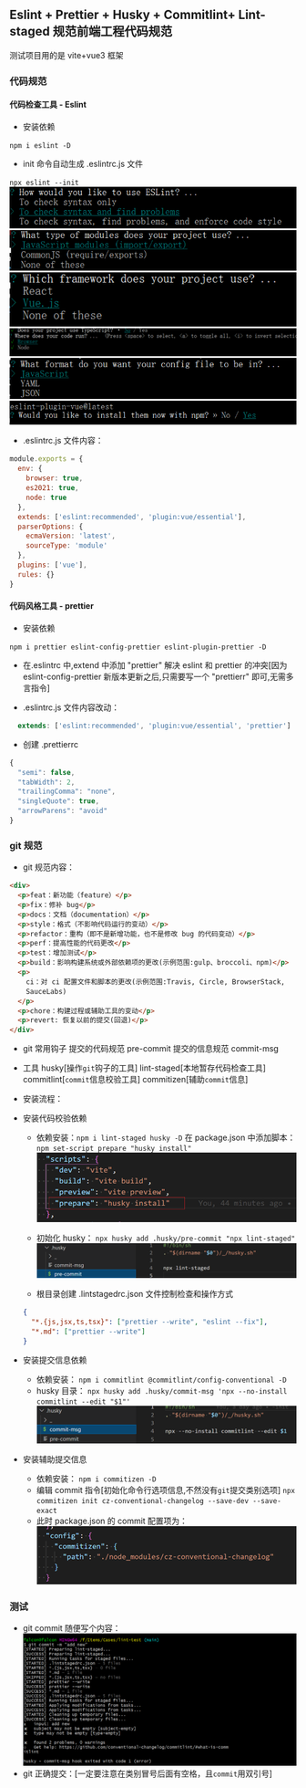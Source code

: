 ## Eslint + Prettier + Husky + Commitlint+ Lint-staged 规范前端工程代码规范

测试项目用的是 vite+vue3 框架

### 代码规范

#### 代码检查工具 - Eslint

- 安装依赖

`npm i eslint -D`

- init 命令自动生成 .eslintrc.js 文件

`npx eslint --init`
![示例图片](https://github.com/r-falcon/lint-test/blob/main/src/assets/demo/eslint-1.png)
![示例图片](https://github.com/r-falcon/lint-test/blob/main/src/assets/demo/eslint-2.png)
![示例图片](https://github.com/r-falcon/lint-test/blob/main/src/assets/demo/eslint-3.png)
![示例图片](https://github.com/r-falcon/lint-test/blob/main/src/assets/demo/eslint-4.png)
![示例图片](https://github.com/r-falcon/lint-test/blob/main/src/assets/demo/eslint-5.png)
![示例图片](https://github.com/r-falcon/lint-test/blob/main/src/assets/demo/eslint-6.png)

- .eslintrc.js 文件内容：

```js
module.exports = {
  env: {
    browser: true,
    es2021: true,
    node: true
  },
  extends: ['eslint:recommended', 'plugin:vue/essential'],
  parserOptions: {
    ecmaVersion: 'latest',
    sourceType: 'module'
  },
  plugins: ['vue'],
  rules: {}
}
```

#### 代码风格工具 - prettier

- 安装依赖

`npm i prettier eslint-config-prettier eslint-plugin-prettier -D`

- 在.eslintrc 中,extend 中添加 "prettier" 解决 eslint 和 prettier 的冲突[因为 eslint-config-prettier 新版本更新之后,只需要写一个 "prettierr" 即可,无需多言指令]

- .eslintrc.js 文件内容改动：

```js
  extends: ['eslint:recommended', 'plugin:vue/essential', 'prettier']
```

- 创建 .prettierrc

```js
{
  "semi": false,
  "tabWidth": 2,
  "trailingComma": "none",
  "singleQuote": true,
  "arrowParens": "avoid"
}
```

### git 规范

- git 规范内容：

```html
<div>
  <p>feat：新功能（feature）</p>
  <p>fix：修补 bug</p>
  <p>docs：文档（documentation）</p>
  <p>style：格式（不影响代码运行的变动）</p>
  <p>refactor：重构（即不是新增功能，也不是修改 bug 的代码变动）</p>
  <p>perf：提高性能的代码更改</p>
  <p>test：增加测试</p>
  <p>build：影响构建系统或外部依赖项的更改(示例范围:gulp、broccoli、npm)</p>
  <p>
    ci：对 ci 配置文件和脚本的更改(示例范围:Travis, Circle, BrowserStack,
    SauceLabs)
  </p>
  <p>chore：构建过程或辅助工具的变动</p>
  <p>revert: 恢复以前的提交(回退)</p>
</div>
```

- git 常用钩子
  提交的代码规范 pre-commit
  提交的信息规范 commit-msg

- 工具
  husky[操作`git`钩子的工具]
  lint-staged[本地暂存代码检查工具]
  commitlint[`commit`信息校验工具]
  commitizen[辅助`commit`信息]

- 安装流程：

* 安装代码校验依赖

  - 依赖安装：`npm i lint-staged husky -D`
    在 package.json 中添加脚本：`npm set-script prepare "husky install"`
    ![示例图片](https://github.com/r-falcon/lint-test/blob/main/src/assets/demo/husky-1.png)

  - 初始化 husky：
    `npx husky add .husky/pre-commit "npx lint-staged"`
    ![示例图片](https://github.com/r-falcon/lint-test/blob/main/src/assets/demo/husky-2.png)

  - 根目录创建 .lintstagedrc.json 文件控制检查和操作方式

  ```json
  {
    "*.{js,jsx,ts,tsx}": ["prettier --write", "eslint --fix"],
    "*.md": ["prettier --write"]
  }
  ```

* 安装提交信息依赖

  - 依赖安装：
    `npm i commitlint @commitlint/config-conventional -D`
  - husky 目录：
    `npx husky add .husky/commit-msg 'npx --no-install commitlint --edit "$1"'`
    ![示例图片](https://github.com/r-falcon/lint-test/blob/main/src/assets/demo/husky-3.png)

* 安装辅助提交信息
  - 依赖安装：
    `npm i commitizen -D`
  - 编辑 commit 指令[初始化命令行选项信息,不然没有`git`提交类别选项]
    `npx commitizen init cz-conventional-changelog --save-dev --save-exact`
  - 此时 package.json 的 commit 配置项为：
    ![示例图片](https://github.com/r-falcon/lint-test/blob/main/src/assets/demo/husky-4.png)

### 测试

- git commit 随便写个内容：
  ![示例图片](https://github.com/r-falcon/lint-test/blob/main/src/assets/demo/test-1.png)
- git 正确提交：[一定要注意在类别冒号后面有空格，且`commit`用双引号]
